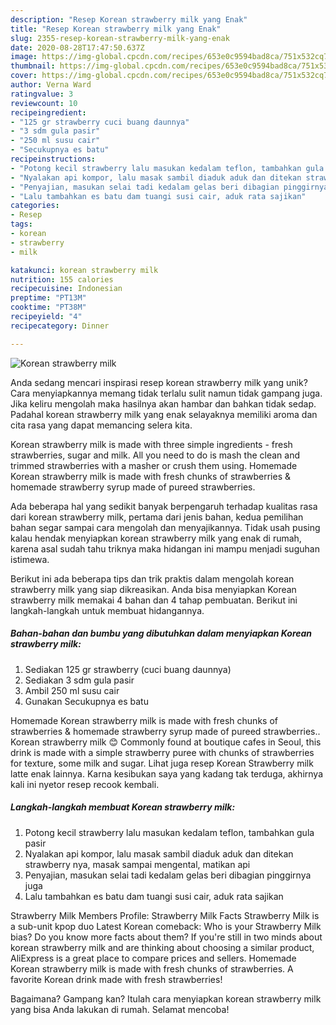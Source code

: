 ```yaml
---
description: "Resep Korean strawberry milk yang Enak"
title: "Resep Korean strawberry milk yang Enak"
slug: 2355-resep-korean-strawberry-milk-yang-enak
date: 2020-08-28T17:47:50.637Z
image: https://img-global.cpcdn.com/recipes/653e0c9594bad8ca/751x532cq70/korean-strawberry-milk-foto-resep-utama.jpg
thumbnail: https://img-global.cpcdn.com/recipes/653e0c9594bad8ca/751x532cq70/korean-strawberry-milk-foto-resep-utama.jpg
cover: https://img-global.cpcdn.com/recipes/653e0c9594bad8ca/751x532cq70/korean-strawberry-milk-foto-resep-utama.jpg
author: Verna Ward
ratingvalue: 3
reviewcount: 10
recipeingredient:
- "125 gr strawberry cuci buang daunnya"
- "3 sdm gula pasir"
- "250 ml susu cair"
- "Secukupnya es batu"
recipeinstructions:
- "Potong kecil strawberry lalu masukan kedalam teflon, tambahkan gula pasir"
- "Nyalakan api kompor, lalu masak sambil diaduk aduk dan ditekan strawberry nya, masak sampai mengental, matikan api"
- "Penyajian, masukan selai tadi kedalam gelas beri dibagian pinggirnya juga"
- "Lalu tambahkan es batu dam tuangi susi cair, aduk rata sajikan"
categories:
- Resep
tags:
- korean
- strawberry
- milk

katakunci: korean strawberry milk 
nutrition: 155 calories
recipecuisine: Indonesian
preptime: "PT13M"
cooktime: "PT38M"
recipeyield: "4"
recipecategory: Dinner

---
```



![Korean strawberry milk](https://img-global.cpcdn.com/recipes/653e0c9594bad8ca/751x532cq70/korean-strawberry-milk-foto-resep-utama.jpg)

Anda sedang mencari inspirasi resep korean strawberry milk yang unik? Cara menyiapkannya memang tidak terlalu sulit namun tidak gampang juga. Jika keliru mengolah maka hasilnya akan hambar dan bahkan tidak sedap. Padahal korean strawberry milk yang enak selayaknya memiliki aroma dan cita rasa yang dapat memancing selera kita.

Korean strawberry milk is made with three simple ingredients - fresh strawberries, sugar and milk. All you need to do is mash the clean and trimmed strawberries with a masher or crush them using. Homemade Korean strawberry milk is made with fresh chunks of strawberries &amp; homemade strawberry syrup made of pureed strawberries.

Ada beberapa hal yang sedikit banyak berpengaruh terhadap kualitas rasa dari korean strawberry milk, pertama dari jenis bahan, kedua pemilihan bahan segar sampai cara mengolah dan menyajikannya. Tidak usah pusing kalau hendak menyiapkan korean strawberry milk yang enak di rumah, karena asal sudah tahu triknya maka hidangan ini mampu menjadi suguhan istimewa.


Berikut ini ada beberapa tips dan trik praktis dalam mengolah korean strawberry milk yang siap dikreasikan. Anda bisa menyiapkan Korean strawberry milk memakai 4 bahan dan 4 tahap pembuatan. Berikut ini langkah-langkah untuk membuat hidangannya.

<!--inarticleads1-->

##### Bahan-bahan dan bumbu yang dibutuhkan dalam menyiapkan Korean strawberry milk:

1. Sediakan 125 gr strawberry (cuci buang daunnya)
1. Sediakan 3 sdm gula pasir
1. Ambil 250 ml susu cair
1. Gunakan Secukupnya es batu


Homemade Korean strawberry milk is made with fresh chunks of strawberries &amp; homemade strawberry syrup made of pureed strawberries.. Korean strawberry milk 😊 Commonly found at boutique cafes in Seoul, this drink is made with a simple strawberry puree with chunks of strawberries for texture, some milk and sugar. Lihat juga resep Korean Strawberry milk latte enak lainnya. Karna kesibukan saya yang kadang tak terduga, akhirnya kali ini nyetor resep recook kembali. 

<!--inarticleads2-->

##### Langkah-langkah membuat Korean strawberry milk:

1. Potong kecil strawberry lalu masukan kedalam teflon, tambahkan gula pasir
1. Nyalakan api kompor, lalu masak sambil diaduk aduk dan ditekan strawberry nya, masak sampai mengental, matikan api
1. Penyajian, masukan selai tadi kedalam gelas beri dibagian pinggirnya juga
1. Lalu tambahkan es batu dam tuangi susi cair, aduk rata sajikan


Strawberry Milk Members Profile: Strawberry Milk Facts Strawberry Milk is a sub-unit kpop duo Latest Korean comeback: Who is your Strawberry Milk bias? Do you know more facts about them? If you&#39;re still in two minds about korean strawberry milk and are thinking about choosing a similar product, AliExpress is a great place to compare prices and sellers. Homemade Korean strawberry milk is made with fresh chunks of strawberries. A favorite Korean drink made with fresh strawberries! 

Bagaimana? Gampang kan? Itulah cara menyiapkan korean strawberry milk yang bisa Anda lakukan di rumah. Selamat mencoba!

